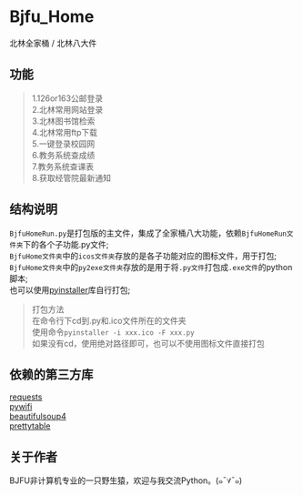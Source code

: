 # Bjfu_Home
北林全家桶 / 北林八大件  

## 功能
>1.126or163公邮登录  
>2.北林常用网站登录  
>3.北林图书馆检索  
>4.北林常用ftp下载  
>5.一键登录校园网  
>6.教务系统查成绩  
>7.教务系统查课表  
>8.获取经管院最新通知  

## 结构说明
`BjfuHomeRun.py`是打包版的主文件，集成了全家桶八大功能，依赖`BjfuHomeRun文件夹`下的各个子功能.py文件;  
`BjfuHome文件夹`中的`icos文件夹`存放的是各子功能对应的图标文件，用于打包;  
`BjfuHome文件夹`中的`py2exe文件夹`存放的是用于将`.py文件`打包成`.exe文件`的python脚本;  
也可以使用[pyinstaller](https://github.com/pyinstaller/pyinstaller)库自行打包;  
>打包方法  
>在命令行下cd到.py和.ico文件所在的文件夹  
>使用命令`pyinstaller -i xxx.ico -F xxx.py`  
>如果没有cd，使用绝对路径即可，也可以不使用图标文件直接打包  

## 依赖的第三方库
[requests](https://github.com/pyinstaller/pyinstaller)  
[pywifi](https://github.com/awkman/pywifi)  
[beautifulsoup4](https://pypi.org/project/beautifulsoup4/)  
[prettytable](https://pypi.org/project/PrettyTable/)  

## 关于作者
BJFU非计算机专业的一只野生猿，欢迎与我交流Python。(๑¯∀¯๑)  
